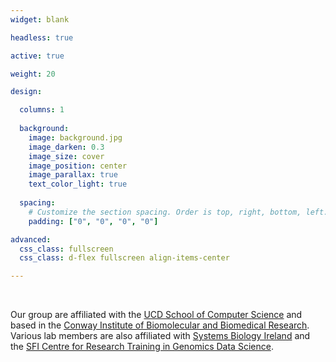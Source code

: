 ```yaml
---
widget: blank

headless: true

active: true

weight: 20

design:

  columns: 1
  
  background:
    image: background.jpg
    image_darken: 0.3
    image_size: cover
    image_position: center
    image_parallax: true
    text_color_light: true
    
  spacing:
    # Customize the section spacing. Order is top, right, bottom, left.
    padding: ["0", "0", "0", "0"]

advanced:
  css_class: fullscreen
  css_class: d-flex fullscreen align-items-center

---
```


<br>

Our group are affiliated with the [UCD School of Computer Science](https://www.ucd.ie/cs/) and based in the [Conway Institute of Biomolecular and Biomedical Research](https://www.ucd.ie/conway/). Various lab members are also affiliated with [Systems Biology Ireland](https://www.ucd.ie/sbi/) and the [SFI Centre for Research Training in Genomics Data Science](https://genomicsdatascience.ie). 

